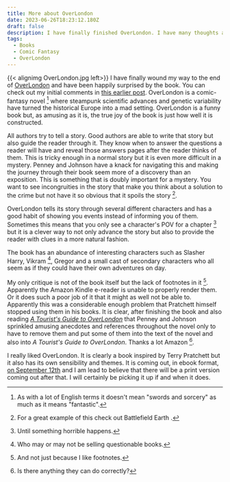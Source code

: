 ```yaml
---
title: More about OverLondon
date: 2023-06-26T18:23:12.180Z
draft: false
description: I have finally finished OverLondon. I have many thoughts and opinions. You have been warned.
tags:
  - Books
  - Comic Fantasy
  - OverLondon
---
```


{{< alignimg OverLondon.jpg left>}} I have finally wound my way to the end of [OverLondon](https://www.overlondon.net/) and have been happily surprised by the book. You can check out my initial comments in [this earlier post](/posts/overlondon/). OverLondon is a comic-fantasy novel [^1] where steampunk scientific advances and genetic variability have turned the historical Europe into a mad setting. OverLondon is a funny book but, as amusing as it is, the true joy of the book is just how well it is constructed.

All authors try to tell a story. Good authors are able to write that story but also guide the reader through it. They know when to answer the questions a reader will have and reveal those answers pages after the reader thinks of them. This is tricky enough in a normal story but it is even more difficult in a mystery. Penney and Johnson have a knack for navigating this and making the journey through their book seem more of a discovery than an exposition. This is something that is doubly important for a mystery. You want to see incongruities in the story that make you think about a solution to the crime but not have it so obvious that it spoils the story [^2].

OverLondon tells its story through several different characters and has a good habit of showing you events instead of informing you of them. Sometimes this means that you only see a character's POV for a chapter [^4] but it is a clever way to not only advance the story but also to provide the reader with clues in a more natural fashion.

The book has an abundance of interesting characters such as Slasher Harry, Vikram [^5], Gregor and a small cast of secondary characters who all seem as if they could have their own adventures on day. 

My only critique is not of the book itself but the lack of footnotes in it [^6]. Apparently the Amazon Kindle e-reader is unable to properly render them. Or it does such a poor job of it that it might as well not be able to. Apparently this was a considerable enough problem that Pratchett himself stopped using them in his books. It is clear, after finishing the book and also reading [_A Tourist's Guide to OverLondon_](https://www.overlondon.net/visitors-guide) that Penney and Johnson sprinkled amusing anecdotes and references throughout the novel only to have to remove them and put some of them into the text of the novel and also into _A Tourist's Guide to OverLondon_. Thanks a lot Amazon [^7].

 I really liked OverLondon. It is clearly a book inspired by Terry Pratchett but it also has its own sensibility and themes. It is coming out, in ebook format, [on September 12th](https://www.overlondon.net/overlondon) and I am lead to believe that there will be a print version coming out after that. I will certainly be picking it up if and when it does. 

[^1]: As with a lot of English terms it doesn't mean "swords and sorcery" as much as it means "fantastic".
[^2]: For a great example of this check out Battlefield Earth [^3].
[^3]: Actually don't. It is a horrible book.
[^4]: Until something horrible happens.
[^5]: Who may or may not be selling questionable books. 
[^6]: And not just because I like footnotes.
[^7]: Is there anything they can do correctly?